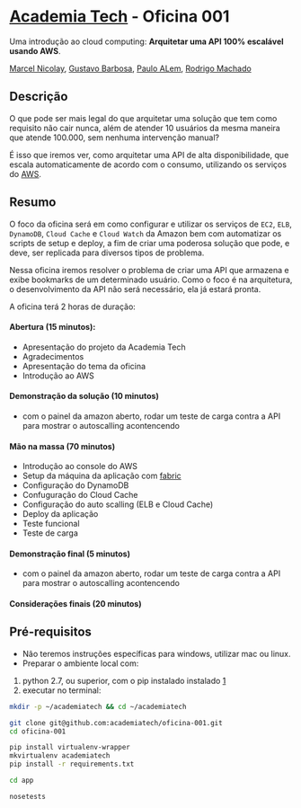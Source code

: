 # [Academia Tech](academiatech.com.br) - Oficina 001

Uma introdução ao cloud computing: **Arquitetar uma API 100% escalável usando AWS**.

[Marcel Nicolay](github.com/marcelnicolay), [Gustavo Barbosa](github.com/barbosa), [Paulo ALem](github.com/pauloalem), [Rodrigo Machado](github.com/rcmachado)

## Descrição

O que pode ser mais legal do que arquitetar uma solução que tem como requisito não cair nunca, além de atender 10 usuários da mesma maneira que atende 100.000, sem nenhuma intervenção manual? 

É isso que iremos ver, como arquitetar uma API de alta disponibilidade, que escala automaticamente de acordo com o consumo, utilizando os serviços do [AWS](aws.amazon.com).

## Resumo

O foco da oficina será em como configurar e utilizar os serviços de `EC2`, `ELB`, `DynamoDB`, `Cloud Cache` e `Cloud Watch` da Amazon bem com automatizar os scripts de setup e deploy, a fim de criar uma poderosa solução que pode, e deve, ser replicada para diversos tipos de problema.

Nessa oficina iremos resolver o problema de criar uma API que armazena e exibe bookmarks de um determinado usuário. Como o foco é na arquitetura, o desenvolvimento da API não será necessário, ela já estará pronta.

A oficina terá 2 horas de duração:

#### Abertura (15 minutos):

- Apresentação do projeto da Academia Tech
- Agradecimentos
- Apresentação do tema da oficina
- Introdução ao AWS

#### Demonstração da solução (10 minutos)

- com o painel da amazon aberto, rodar um teste de carga contra a API para mostrar o autoscalling acontencendo

#### Mão na massa (70 minutos)

- Introdução ao console do AWS
- Setup da máquina da aplicação com [fabric](fabfile.org)
- Configuração do DynamoDB
- Confuguração do Cloud Cache
- Configuração do auto scalling (ELB e Cloud Cache)
- Deploy da aplicação
- Teste funcional
- Teste de carga

#### Demonstração final (5 minutos)

- com o painel da amazon aberto, rodar um teste de carga contra a API para mostrar o autoscalling acontencendo

#### Considerações finais (20 minutos)

## Pré-requisitos

- Não teremos instruções específicas para windows, utilizar mac ou linux. 
- Preparar o ambiente local com:

1. python 2.7, ou superior, com o pip instalado instalado [1]()
2. executar no terminal:

```bash
mkdir -p ~/academiatech && cd ~/academiatech

git clone git@github.com:academiatech/oficina-001.git
cd oficina-001

pip install virtualenv-wrapper
mkvirtualenv academiatech
pip install -r requirements.txt

cd app

nosetests
```

